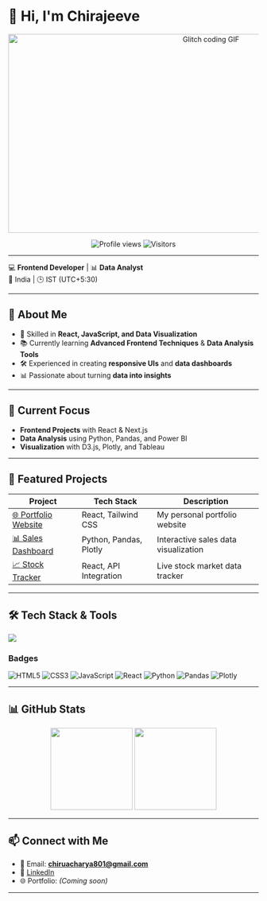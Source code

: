 # 👋 Hi, I'm Chirajeeve

<p align="center">
<img src="https://media.giphy.com/media/xT0xezQGU5xCDJuCPe/giphy.gif" width="800" height="400" alt="Glitch coding GIF" />

</p>

<p align="center">
  <img src="https://komarev.com/ghpvc/?username=chiranjeevi-801&label=Profile%20Views&color=0e75b6&style=flat" alt="Profile views" />
  <img src="https://visitcount.itsvg.in/api?id=chiranjeevi-801&icon=0&color=0" alt="Visitors" />
</p>

---

💻 **Frontend Developer** | 📊 **Data Analyst**  
📍 India | 🕒 IST (UTC+5:30)

---

## 🚀 About Me
- 🧠 Skilled in **React, JavaScript, and Data Visualization**
- 📚 Currently learning **Advanced Frontend Techniques** & **Data Analysis Tools**
- 🛠 Experienced in creating **responsive UIs** and **data dashboards**
- 📊 Passionate about turning **data into insights**

---

## 🔭 Current Focus
- **Frontend Projects** with React & Next.js
- **Data Analysis** using Python, Pandas, and Power BI
- **Visualization** with D3.js, Plotly, and Tableau

---

## 📌 Featured Projects

| Project | Tech Stack | Description |
|--------|------------|-------------|
| [🌐 Portfolio Website](https://github.com/chiranjeevi-801/portfolio) | React, Tailwind CSS | My personal portfolio website |
| [📊 Sales Dashboard](https://github.com/chiranjeevi-801/sales-dashboard) | Python, Pandas, Plotly | Interactive sales data visualization |
| [📈 Stock Tracker](https://github.com/chiranjeevi-801/stock-tracker) | React, API Integration | Live stock market data tracker |

---

## 🛠 Tech Stack & Tools
<p align="left">
  <img src="https://skillicons.dev/icons?i=html,css,js,react,nextjs,python,pandas,plotly,git,github,vscode,linux" />
</p>

### Badges
![HTML5](https://img.shields.io/badge/HTML5-E34F26?style=for-the-badge&logo=html5&logoColor=white)
![CSS3](https://img.shields.io/badge/CSS3-1572B6?style=for-the-badge&logo=css3&logoColor=white)
![JavaScript](https://img.shields.io/badge/JavaScript-F7DF1E?style=for-the-badge&logo=javascript&logoColor=black)
![React](https://img.shields.io/badge/React-20232A?style=for-the-badge&logo=react&logoColor=61DAFB)
![Python](https://img.shields.io/badge/Python-3776AB?style=for-the-badge&logo=python&logoColor=white)
![Pandas](https://img.shields.io/badge/Pandas-150458?style=for-the-badge&logo=pandas&logoColor=white)
![Plotly](https://img.shields.io/badge/Plotly-3F4F75?style=for-the-badge&logo=plotly&logoColor=white)

---

## 📊 GitHub Stats
<p align="center">
  <img src="https://github-readme-stats.vercel.app/api?username=chiranjeevi-801&show_icons=true&theme=radical" height="165" />
  <img src="https://github-readme-stats.vercel.app/api/top-langs/?username=chiranjeevi-801&layout=compact&theme=tokyonight" height="165" />
</p>

---

## 📫 Connect with Me
- 📧 Email: **chiruacharya801@gmail.com**
- 🔗 [LinkedIn](https://www.linkedin.com/in/chiranjeevi-acharya-9260322a2)
- 🌐 Portfolio: *(Coming soon)*

---
